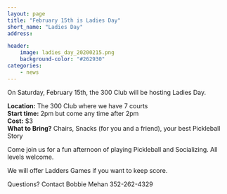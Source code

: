 ```yaml
---
layout: page
title: "February 15th is Ladies Day"
short_name: "Ladies Day"
address: 

header:
    image: ladies_day_20200215.png
    background-color: "#262930"
categories:
    - news
---
```

<!--more-->

On Saturday, February 15th, the 300 Club will be hosting Ladies Day. 

**Location:** The 300 Club where we have 7 courts  
**Start time:** 2pm but come any time after 2pm  
**Cost:** $3  
**What to Bring?**  Chairs, Snacks (for you and a friend), your best Pickleball Story

Come join us for a fun afternoon of playing Pickleball and Socializing. All levels welcome.

We will offer Ladders Games if you want to keep score.

Questions? Contact Bobbie Mehan 352-262-4329

